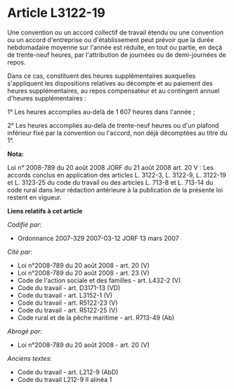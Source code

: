 # Article L3122-19

Une convention ou un accord collectif de travail étendu ou une convention ou un accord d'entreprise ou d'établissement peut
prévoir que la durée hebdomadaire moyenne sur l'année est réduite, en tout ou partie, en deçà de trente-neuf heures, par
l'attribution de journées ou de demi-journées de repos.

Dans ce cas, constituent des heures supplémentaires auxquelles s'appliquent les dispositions relatives au décompte et au
paiement des heures supplémentaires, au repos compensateur et au contingent annuel d'heures supplémentaires :

1° Les heures accomplies au-delà de 1 607 heures dans l'année ;

2° Les heures accomplies au-delà de trente-neuf heures ou d'un plafond inférieur fixé par la convention ou l'accord, non déjà
décomptées au titre du 1°.

**Nota:**

Loi n° 2008-789 du 20 août 2008 JORF du 21 août 2008 art. 20 V : Les accords conclus en application des articles L. 3122-3,
L. 3122-9, L. 3122-19 et L. 3123-25 du code du travail ou des articles L. 713-8 et L. 713-14 du code rural dans leur
rédaction antérieure à la publication de la présente loi restent en vigueur.

**Liens relatifs à cet article**

_Codifié par_:

  - Ordonnance 2007-329 2007-03-12 JORF 13 mars 2007

_Cité par_:

  - Loi n°2008-789 du 20 août 2008 - art. 20 (V)
  - Loi n°2008-789 du 20 août 2008 - art. 23 (V)
  - Code de l'action sociale et des familles - art. L432-2 (V)
  - Code du travail - art. D3171-13 (VD)
  - Code du travail - art. L3152-1 (V)
  - Code du travail - art. R5122-23 (V)
  - Code du travail - art. R5122-25 (V)
  - Code rural et de la pêche maritime - art. R713-49 (Ab)

_Abrogé par_:

  - Loi n°2008-789 du 20 août 2008 - art. 20 (V)

_Anciens textes_:

  - Code du travail - art. L212-9 (AbD)
  - Code du travail L212-9 II alinéa 1
